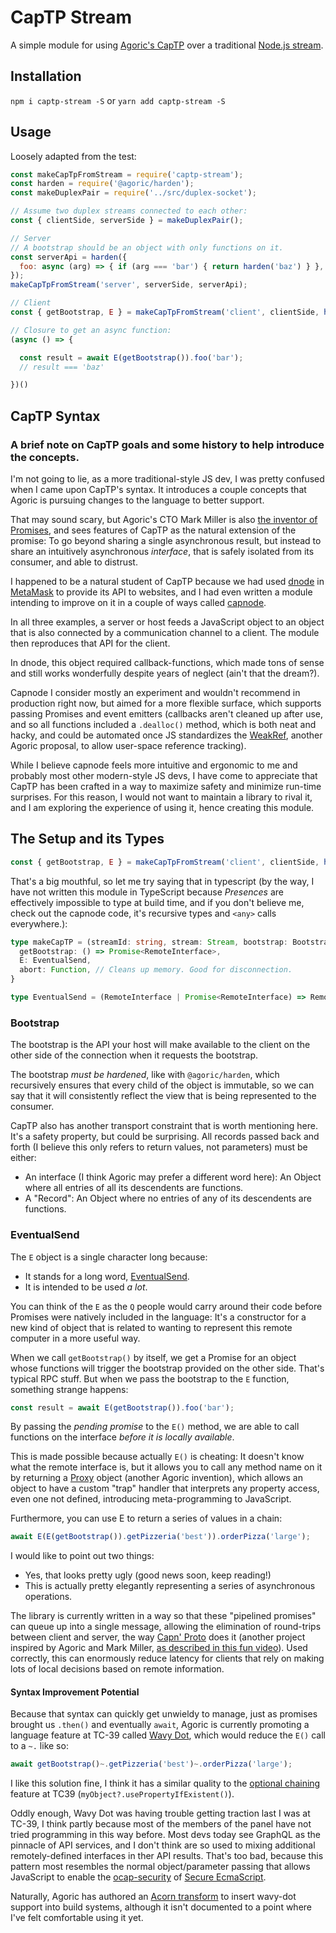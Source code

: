 # CapTP Stream

A simple module for using [Agoric's CapTP](https://github.com/Agoric/agoric-sdk/tree/master/packages/captp) over a traditional [Node.js stream](https://nodejs.org/api/stream.html#stream_stream).

## Installation

`npm i captp-stream -S`
or
`yarn add captp-stream -S`

## Usage

Loosely adapted from the test:

```javascript
const makeCapTpFromStream = require('captp-stream');
const harden = require('@agoric/harden');
const makeDuplexPair = require('../src/duplex-socket');

// Assume two duplex streams connected to each other:
const { clientSide, serverSide } = makeDuplexPair();

// Server
// A bootstrap should be an object with only functions on it.
const serverApi = harden({
  foo: async (arg) => { if (arg === 'bar') { return harden('baz') } },
});
makeCapTpFromStream('server', serverSide, serverApi);

// Client
const { getBootstrap, E } = makeCapTpFromStream('client', clientSide, harden({}));

// Closure to get an async function:
(async () => {

  const result = await E(getBootstrap()).foo('bar');
  // result === 'baz'

})()
```

## CapTP Syntax

### A brief note on CapTP goals and some history to help introduce the concepts.

I'm not going to lie, as a more traditional-style JS dev, I was pretty confused when I came upon CapTP's syntax. It introduces a couple concepts that Agoric is pursuing changes to the language to better support.

That may sound scary, but Agoric's CTO Mark Miller is also [the inventor of Promises](https://www.youtube.com/watch?v=24FzHoAVC10), and sees features of CapTP as the natural extension of the promise: To go beyond sharing a single asynchronous result, but instead to share an intuitively asynchronous _interface_, that is safely isolated from its consumer, and able to distrust.

I happened to be a natural student of CapTP because we had used [dnode](https://www.npmjs.com/package/dnode) in [MetaMask](https://metamask.io) to provide its API to websites, and I had even written a module intending to improve on it in a couple of ways called [capnode](https://www.npmjs.com/package/capnode).

In all three examples, a server or host feeds a JavaScript object to an object that is also connected by a communication channel to a client. The module then reproduces that API for the client.

In dnode, this object required callback-functions, which made tons of sense and still works wonderfully despite years of neglect (ain't that the dream?).

Capnode I consider mostly an experiment and wouldn't recommend in production right now, but aimed for a more flexible surface, which supports passing Promises and event emitters (callbacks aren't cleaned up after use, and so all functions included a `.dealloc()` method, which is both neat and hacky, and could be automated once JS standardizes the [WeakRef](https://github.com/tc39/proposal-weakrefs), another Agoric proposal, to allow user-space reference tracking).

While I believe capnode feels more intuitive and ergonomic to me and probably most other modern-style JS devs, I have come to appreciate that CapTP has been crafted in a way to maximize safety and minimize run-time surprises. For this reason, I would not want to maintain a library to rival it, and I am exploring the experience of using it, hence creating this module.

## The Setup and its Types

```javascript
const { getBootstrap, E } = makeCapTpFromStream('client', clientSide, harden({}));
```

That's a big mouthful, so let me try saying that in typescript (by the way, I have not written this module in TypeScript because _Presences_ are effectively impossible to type at build time, and if you don't believe me, check out the capnode code, it's recursive types and `<any>` calls everywhere.):

```typescript
type makeCapTP = (streamId: string, stream: Stream, bootstrap: Bootstrap) => {
  getBootstrap: () => Promise<RemoteInterface>,
  E: EventualSend,
  abort: Function, // Cleans up memory. Good for disconnection.
}

type EventualSend = (RemoteInterface | Promise<RemoteInterface) => RemoteInterface;
```

### Bootstrap

The bootstrap is the API your host will make available to the client on the other side of the connection when it requests the bootstrap.

The bootstrap _must be hardened_, like with `@agoric/harden`, which recursively ensures that every child of the object is immutable, so we can say that it will consistently reflect the view that is being represented to the consumer.

CapTP also has another transport constraint that is worth mentioning here. It's a safety property, but could be surprising. All records passed back and forth (I believe this only refers to return values, not parameters) must be either:

- An interface (I think Agoric may prefer a different word here): An Object where all entries of all its descendents are functions.
- A "Record": An Object where no entries of any of its descendents are functions.

### EventualSend

The `E` object is a single character long because:
- It stands for a long word, [EventualSend](https://github.com/tc39/proposal-eventual-send).
- It is intended to be used _a lot_.

You can think of the `E` as the `Q` people would carry around their code before Promises were natively included in the language: It's a constructor for a new kind of object that is related to wanting to represent this remote computer in a more useful way.

When we call `getBootstrap()` by itself, we get a Promise for an object whose functions will trigger the bootstrap provided on the other side. That's typical RPC stuff. But when we pass the bootstrap to the `E` function, something strange happens:

```javascript
const result = await E(getBootstrap()).foo('bar');
```

By passing the _pending promise_ to the `E()` method, we are able to call functions on the interface _before it is locally available_.

This is made possible because actually `E()` is cheating: It doesn't know what the remote interface is, but it allows you to call any method name on it by returning a [Proxy](https://developer.mozilla.org/en-US/docs/Web/JavaScript/Reference/Global_Objects/Proxy) object (another Agoric invention), which allows an object to have a custom "trap" handler that interprets any property access, even one not defined, introducing meta-programming to JavaScript.

Furthermore, you can use E to return a series of values in a chain:

```javascript
await E(E(getBootstrap()).getPizzeria('best')).orderPizza('large');
```

I would like to point out two things:
- Yes, that looks pretty ugly (good news soon, keep reading!)
- This is actually pretty elegantly representing a series of asynchronous operations.

The library is currently written in a way so that these "pipelined promises" can queue up into a single message, allowing the elimination of round-trips between client and server, the way [Capn' Proto](https://capnproto.org/) does it (another project inspired by Agoric and Mark Miller, [as described in this fun video](https://www.youtube.com/watch?v=acMsHx5XFbQ)). Used correctly, this can enormously reduce latency for clients that rely on making lots of local decisions based on remote information.

#### Syntax Improvement Potential

Because that syntax can quickly get unwieldy to manage, just as promises brought us `.then()` and eventually `await`, Agoric is currently promoting a language feature at TC-39 called [Wavy Dot](https://github.com/tc39/proposal-wavy-dot), which would reduce the `E()` call to a `~.` like so:

```javascript
await getBootstrap()~.getPizzeria('best')~.orderPizza('large');
```
I like this solution fine, I think it has a similar quality to the [optional chaining](https://github.com/tc39/proposal-optional-chaining) feature at TC39 (`myObject?.usePropertyIfExistent()`).

Oddly enough, Wavy Dot was having trouble getting traction last I was at TC-39, I think partly because most of the members of the panel have not tried programming in this way before. Most devs today see GraphQL as the pinnacle of API services, and I don't think are so used to mixing additional remotely-defined interfaces in ther API results. That's too bad, because this pattern most resembles the normal object/parameter passing that allows JavaScript to enable the [ocap-security](https://en.wikipedia.org/wiki/Object-capability_model) of [Secure EcmaScript](https://github.com/tc39/proposal-ses).

Naturally, Agoric has authored an [Acorn transform](https://github.com/Agoric/agoric-sdk/tree/master/packages/acorn-eventual-send) to insert wavy-dot support into build systems, although it isn't documented to a point where I've felt comfortable using it yet.

